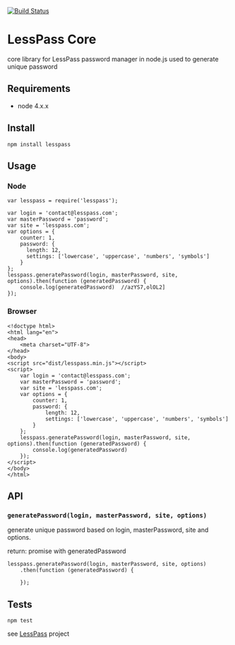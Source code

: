 [![Build Status](https://travis-ci.org/lesspass/core.svg?branch=master)](https://travis-ci.org/lesspass/core)

# LessPass Core

core library for LessPass password manager in node.js used to generate unique password

## Requirements

  - node 4.x.x

## Install

    npm install lesspass

## Usage

### Node

    var lesspass = require('lesspass');

    var login = 'contact@lesspass.com';
    var masterPassword = 'password';
    var site = 'lesspass.com';
    var options = {
        counter: 1,
        password: {
          length: 12,
          settings: ['lowercase', 'uppercase', 'numbers', 'symbols']
        }
    };
    lesspass.generatePassword(login, masterPassword, site, options).then(function (generatedPassword) {
        console.log(generatedPassword)  //azYS7,olOL2]
    });

### Browser

    <!doctype html>
    <html lang="en">
    <head>
        <meta charset="UTF-8">
    </head>
    <body>
    <script src="dist/lesspass.min.js"></script>
    <script>
        var login = 'contact@lesspass.com';
        var masterPassword = 'password';
        var site = 'lesspass.com';
        var options = {
            counter: 1,
            password: {
                length: 12,
                settings: ['lowercase', 'uppercase', 'numbers', 'symbols']
            }
        };
        lesspass.generatePassword(login, masterPassword, site, options).then(function (generatedPassword) {
            console.log(generatedPassword)
        });
    </script>
    </body>
    </html>

## API

### `generatePassword(login, masterPassword, site, options)`

generate unique password based on login, masterPassword, site and options.

return: promise with generatedPassword

    lesspass.generatePassword(login, masterPassword, site, options)
        .then(function (generatedPassword) {

        });

## Tests

    npm test

see [LessPass](https://github.com/lesspass/lesspass) project